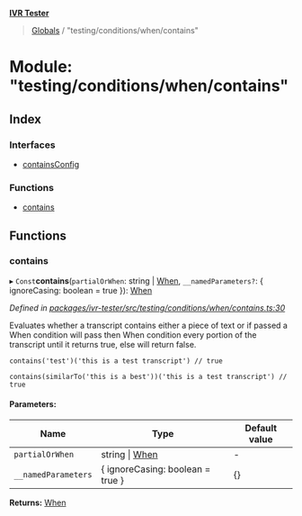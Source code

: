 **[IVR Tester](../README.md)**

> [Globals](../README.md) / "testing/conditions/when/contains"

# Module: "testing/conditions/when/contains"

## Index

### Interfaces

* [containsConfig](../interfaces/_testing_conditions_when_contains_.containsconfig.md)

### Functions

* [contains](_testing_conditions_when_contains_.md#contains)

## Functions

### contains

▸ `Const`**contains**(`partialOrWhen`: string \| [When](_testing_conditions_when_when_.md#when), `__namedParameters?`: { ignoreCasing: boolean = true }): [When](_testing_conditions_when_when_.md#when)

*Defined in [packages/ivr-tester/src/testing/conditions/when/contains.ts:30](https://github.com/SketchingDev/ivr-tester/blob/aac0a71/packages/ivr-tester/src/testing/conditions/when/contains.ts#L30)*

Evaluates whether a transcript contains either a piece of text or if
passed a When condition will pass then When condition every portion of
the transcript until it returns true, else will return false.

```
contains('test')('this is a test transcript') // true
```

```
contains(similarTo('this is a best'))('this is a test transcript') // true
```

#### Parameters:

Name | Type | Default value |
------ | ------ | ------ |
`partialOrWhen` | string \| [When](_testing_conditions_when_when_.md#when) | - |
`__namedParameters` | { ignoreCasing: boolean = true } | {} |

**Returns:** [When](_testing_conditions_when_when_.md#when)
